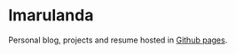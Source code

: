 
# lmarulanda

Personal blog, projects and resume hosted in [Github pages](https://pages.github.com/).
